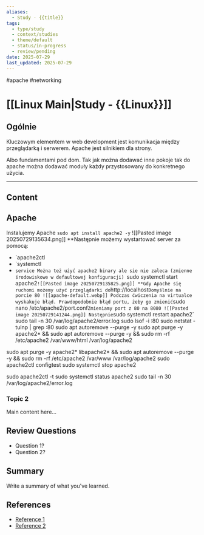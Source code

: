 ```yaml
---
aliases:
  - Study - {{title}}
tags:
  - type/study
  - context/studies
  - theme/default
  - status/in-progress
  - review/pending
date: 2025-07-29
last_updated: 2025-07-29
---
```

#apache #networking 
#  [[Linux Main|Study - {{Linux}}]] 

## Ogólnie
Kluczowym elementem w web development jest komunikacja między przeglądarką i serwerem. 
Apache jest silnikiem dla strony.

Albo fundamentami pod dom. Tak jak można dodawać inne pokoje tak do apache można dodawać moduły każdy przystosowany do konkretnego użycia.

---
## Content
## Apache 

Instalujemy Apache `sudo apt install apache2 -y`
![[Pasted image 20250729135634.png]]
**Następnie możemy wystartować server za pomocą:
- `apache2ctl
- `systemctl
- `service
Można też użyć apache2 binary ale sie nie zaleca (zmienne środowiskowe w defaultowej konfiguracji)
`sudo systemctl start apache2`
![[Pasted image 20250729135825.png]]
**Gdy Apache się ruchomi możemy użyć przeglądarki do `http://localhost` Domyślnie na porcie 80
![[apache-default.webp]]
Podczas ćwiczenia na virtualce wyskakuje błąd.
Prawdopodobnie błąd portu, żeby go zmienić
`sudo nano /etc/apache2/port.conf`
Zmieniamy port z 80 na 8080
![[Pasted image 20250729141244.png]]
Następnie `sudo systemctl restart apache2`
sudo tail -n 30 /var/log/apache2/error.log
sudo lsof -i :80
sudo netstat -tulnp | grep :80
sudo apt autoremove --purge -y
sudo apt purge -y apache2* && sudo apt autoremove --purge -y && sudo rm -rf /etc/apache2 /var/www/html /var/log/apache2

sudo apt purge -y apache2* libapache2* && sudo apt autoremove --purge -y && sudo rm -rf /etc/apache2 /var/www /var/log/apache2
sudo apache2ctl configtest
sudo systemctl stop apache2

sudo apache2ctl -t
sudo systemctl status apache2
sudo tail -n 30 /var/log/apache2/error.log

### Topic 2
Main content here...

## Review Questions
- Question 1?
- Question 2?

## Summary
Write a summary of what you've learned.

## References
- [Reference 1](link)
- [Reference 2](link)